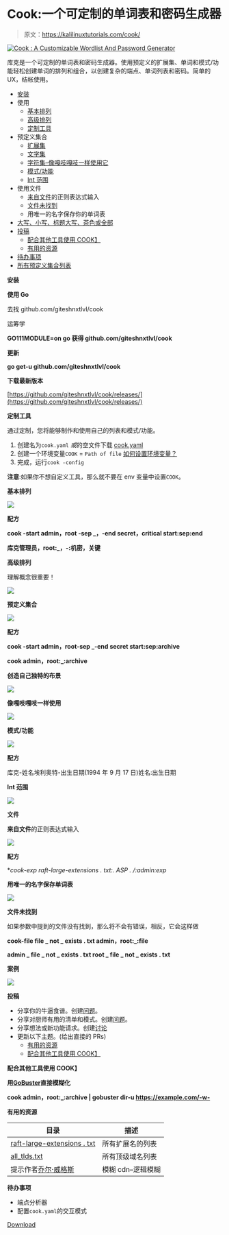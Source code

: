# Cook:一个可定制的单词表和密码生成器

> 原文：<https://kalilinuxtutorials.com/cook/>

[![Cook : A Customizable Wordlist And Password Generator](img//cb30dae19e659ca3b0f15a5c76177bbc.png "Cook : A Customizable Wordlist And Password Generator")](https://1.bp.blogspot.com/-lzXX_4T5XCs/YI4xzLultkI/AAAAAAAAI9A/ejfjCXDExsAiPPp895b9FhDvkDkmJnXNACLcBGAsYHQ/s1104/cook%2B%25281%2529.png)

库克是一个可定制的单词表和密码生成器。使用预定义的扩展集、单词和模式/功能轻松创建单词的排列和组合，以创建复杂的端点、单词列表和密码。简单的 UX，结帐使用。

*   [安装](https://github.com/giteshnxtlvl/cook#installation)
*   使用
    *   [基本排列](https://github.com/giteshnxtlvl/cook#basic-permutation)
    *   [高级排列](https://github.com/giteshnxtlvl/cook#advance-permutation)
    *   [定制工具](https://github.com/giteshnxtlvl/cook#customizing-tool)
*   预定义集合
    *   [扩展集](https://github.com/giteshnxtlvl/cook#predefined-sets)
    *   [文字集](https://github.com/giteshnxtlvl/cook#create-your-own-unique-sets)
    *   [字符集–像嘎吱嘎吱一样使用它](https://github.com/giteshnxtlvl/cook#use-it-like-crunch)
    *   [模式/功能](https://github.com/giteshnxtlvl/cook#patternsfunctions)
    *   [Int 范围](https://github.com/giteshnxtlvl/cook#int-ranges)
*   使用文件
    *   [来自文件](https://github.com/giteshnxtlvl/cook#regex-input-from-file)的正则表达式输入
    *   [文件未找到](https://github.com/giteshnxtlvl/cook#regex-input-from-file)
    *   用唯一的名字保存你的单词表
*   [大写、小写、标题大写、茶色或全部](https://github.com/giteshnxtlvl/cook#cases)
*   [投稿](https://github.com/giteshnxtlvl/cook#contribute)
    *   [配合其他工具使用 COOK】](https://github.com/giteshnxtlvl/cook#using-cook-with-other-tools)
    *   [有用的资源](https://github.com/giteshnxtlvl/cook#useful-resources)
*   [待办事项](https://github.com/giteshnxtlvl/cook#todo)
*   [所有预定义集合列表](https://github.com/giteshnxtlvl/cook#all-sets)

**安装**

**使用 Go**

去找 github.com/giteshnxtlvl/cook

运筹学

**GO111MODULE=on go 获得 github.com/giteshnxtlvl/cook**

**更新**

**go get-u github.com/giteshnxtlvl/cook**

**下载最新版本**

[https://github.com/giteshnxtlvl/cook/releases/](https://github.com/giteshnxtlvl/cook/releases/)

**定制工具**

通过定制，您将能够制作和使用自己的列表和模式/功能。

1.  创建名为`cook.yaml` *或*的空文件下载 [cook.yaml](https://github.com/giteshnxtlvl/cook/blob/main/cook.yaml)
2.  创建一个环境变量`COOK` = `Path of file` [如何设置环境变量？](https://www.schrodinger.com/kb/1842)
3.  完成，运行`cook -config`

**注意**:如果你不想自定义工具，那么就不要在 env 变量中设置`COOK`。

**基本排列**

![](img//bea38f5cd20ce481e6e321cc0918c73c.png)

**配方**

**cook -start admin，root -sep _，-end secret，critical start:sep:end**

**库克管理员，root:_，-:机密，关键**

**高级排列**

理解概念很重要！

![](img//325378f5cab5d4256024268dcf7081ee.png)

**预定义集合**

![](img//2041a679d46fbb332653f8e09801b67b.png)

**配方**

**cook -start admin，root-sep _-end secret start:sep:archive**

**cook admin，root:_:archive**

**创造自己独特的布景**

![](img//0df0894fea04a5d0ab2076fea7806cec.png)

**像嘎吱嘎吱一样使用**

![](img//f6836818a9ff2553f1c32665da18ad9f.png)

**模式/功能**

![](img//eec89affdef50897e18c953dc319a02a.png)

**配方**

库克-姓名埃利奥特-出生日期(1994 年 9 月 17 日)姓名:出生日期

**Int 范围**

![](img//00d545a782482da13e907268468e7c4c.png)

**文件**

**来自文件**的正则表达式输入

![](img//767214ad87930d566a29f16f2a013026.png)

**配方**

**cook-exp raft-large-extensions . txt:. ASP . */:admin:exp**

**用唯一的名字保存单词表**

![](img//c5f56b5568ca6a9098aff95f6342c602.png)

**文件未找到**

如果参数中提到的文件没有找到，那么将不会有错误，相反，它会这样做

**cook-file file _ not _ exists . txt admin，root:_:file**

**admin _ file _ not _ exists . txt
root _ file _ not _ exists . txt**

**案例**

![](img//aaca3bdba995ccd0601bc64e9de4cc71.png)

**投稿**

*   分享你的牛逼食谱。创建[问题](https://github.com/giteshnxtlvl/cook/issues)。
*   分享对厨师有用的清单和模式。创建[问题](https://github.com/giteshnxtlvl/cook/issues)。
*   分享想法或新功能请求。创建[讨论](https://github.com/giteshnxtlvl/cook/discussions)
*   更新以下主题。(给出直接的 PRs)
    *   [有用的资源](https://github.com/giteshnxtlvl/cook#useful-resources)
    *   [配合其他工具使用 COOK】](https://github.com/giteshnxtlvl/cook#using-cook-with-other-tools)

**配合其他工具使用 COOK】**

**用[GoBuster](https://github.com/OJ/gobuster)直接模糊化**

**cook admin，root:_:archive | gobuster dir-u https://example.com/-w-**

**有用的资源**

| 目录 | 描述 |
| --- | --- |
| [raft-large-extensions . txt](https://github.com/danielmiessler/SecLists/blob/master/Discovery/Web-Content/raft-large-extensions.txt) | 所有扩展名的列表 |
| [all_tlds.txt](https://raw.githubusercontent.com/publicsuffix/list/master/public_suffix_list.dat) | 所有顶级域名列表 |
| 提示作者[乔尔·威格斯](https://twitter.com/krizzsk) | 模糊 cdn–逻辑模糊 |

**待办事项**

*   端点分析器
*   配置`cook.yaml`的交互模式

[Download](https://github.com/giteshnxtlvl/cook#installation)